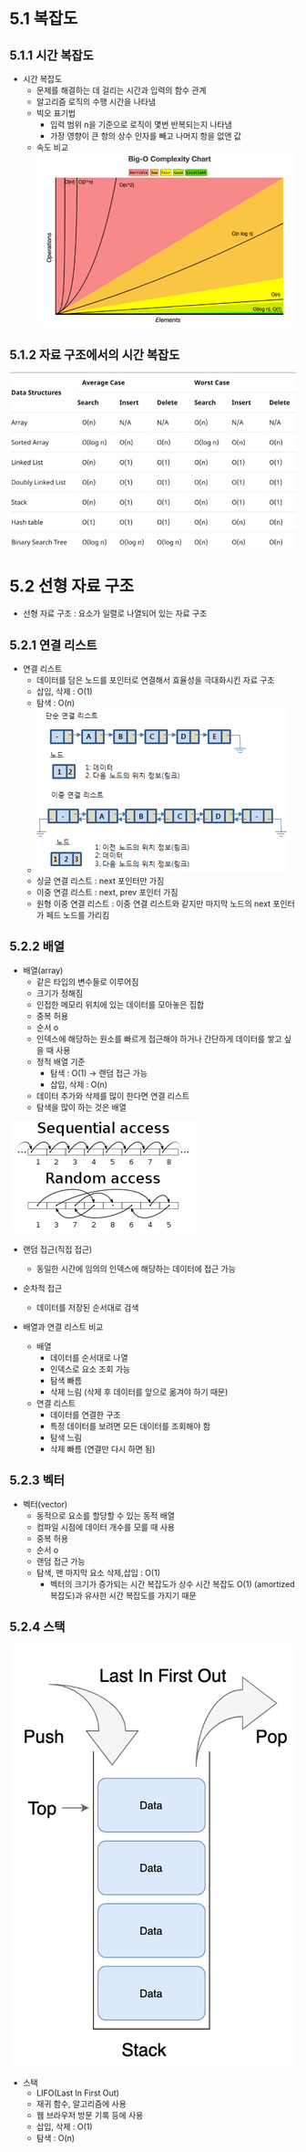 # 5.1 복잡도

## 5.1.1 시간 복잡도

- 시간 복잡도
  - 문제를 해결하는 데 걸리는 시간과 입력의 함수 관계
  - 알고리즘 로직의 수행 시간을 나타냄
  - 빅오 표기법
    - 입력 범위 n을 기준으로 로직이 몇번 반복되는지 나타냄
    - 가장 영향이 큰 항의 상수 인자를 빼고 나머지 항을 없앤 값
  - 속도 비교
    ![시간복잡도](./images/time_cmplx.png)

## 5.1.2 자료 구조에서의 시간 복잡도

![자료구조_시간복잡도](./images/structure_time_c.png)

# 5.2 선형 자료 구조

- 선형 자료 구조 : 요소가 일렬로 나열되어 있는 자료 구조

## 5.2.1 연결 리스트

- 연결 리스트
  - 데이터를 담은 노드를 포인터로 연결해서 효율성을 극대화시킨 자료 구조
  - 삽입, 삭제 : O(1)
  - 탐색 : O(n)
  - ![연결 리스트](./images/linked_list.png)
  - 싱글 연결 리스트 : next 포인터만 가짐
  - 이중 연결 리스트 : next, prev 포인터 가짐
  - 원형 이중 연결 리스트 : 이중 연결 리스트와 같지만 마지막 노드의 next 포인터가 페드 노드를 가리킴

## 5.2.2 배열

- 배열(array)
  - 같은 타입의 변수들로 이루어짐
  - 크기가 정해짐
  - 인접한 메모리 위치에 있는 데이터를 모아놓은 집합
  - 중복 허용
  - 순서 o
  - 인덱스에 해당하는 원소를 빠르게 접근해야 하거나 간단하게 데이터를 쌓고 싶을 때 사용
  - 정적 배열 기준
    - 탐색 : O(1) -> 랜덤 접근 가능
    - 삽입, 삭제 : O(n)
  - 데이터 추가와 삭제를 많이 한다면 연결 리스트
  - 탐색을 많이 하는 것은 배열

![랜덤접근](./images/Random_vs_sequential_access.png)

- 랜덤 접근(직접 접근)
  - 동일한 시간에 임의의 인덱스에 해당하는 데이터에 접근 가능
- 순차적 접근

  - 데이터를 저장된 순서대로 검색

- 배열과 연결 리스트 비교
  - 배열
    - 데이터를 순서대로 나열
    - 인덱스로 요소 조회 가능
    - 탐색 빠름
    - 삭제 느림 (삭제 후 데이터를 앞으로 옮겨야 하기 때문)
  - 연결 리스트
    - 데이터를 연결한 구조
    - 특정 데이터를 보려면 모든 데이터를 조회해야 함
    - 탐색 느림
    - 삭제 빠름 (연결만 다시 하면 됨)

## 5.2.3 벡터

- 벡터(vector)
  - 동적으로 요소를 할당할 수 있는 동적 배열
  - 컴파일 시점에 데이터 개수를 모를 때 사용
  - 중복 허용
  - 순서 o
  - 랜덤 접근 가능
  - 탐색, 맨 마지막 요소 삭제,삽입 : O(1)
    - 벡터의 크기가 증가되는 시간 복잡도가 상수 시간 복잡도 O(1) (amortized 복잡도)과 유사한 시간 복잡도를 가지기 때문

## 5.2.4 스택

![스택](./images/stack.png)

- 스택
  - LIFO(Last In First Out)
  - 재귀 함수, 알고리즘에 사용
  - 웹 브라우저 방문 기록 등에 사용
  - 삽입, 삭제 : O(1)
  - 탐색 : O(n)
